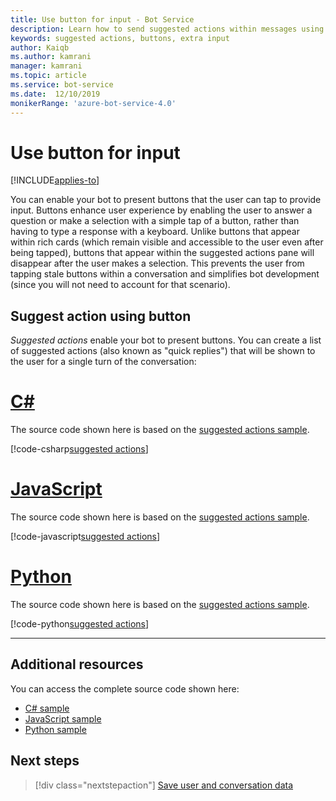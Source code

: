 ```yaml
---
title: Use button for input - Bot Service
description: Learn how to send suggested actions within messages using the Bot Framework SDK for JavaScript.
keywords: suggested actions, buttons, extra input
author: Kaiqb
ms.author: kamrani
manager: kamrani
ms.topic: article
ms.service: bot-service
ms.date:  12/10/2019
monikerRange: 'azure-bot-service-4.0'
---
```


# Use button for input

[!INCLUDE[applies-to](../includes/applies-to.md)]

You can enable your bot to present buttons that the user can tap to provide input. Buttons enhance user experience by enabling the user to answer a question or make a selection with a simple tap of a button, rather than having to type a response with a keyboard. Unlike buttons that appear within rich cards (which remain visible and accessible to the user even after being tapped), buttons that appear within the suggested actions pane will disappear after the user makes a selection. This prevents the user from tapping stale buttons within a conversation and simplifies bot development (since you will not need to account for that scenario).

## Suggest action using button

*Suggested actions* enable your bot to present buttons. You can create a list of suggested actions (also known as "quick replies") that will be shown to the user for a single turn of the conversation:

# [C#](#tab/csharp)

The source code shown here is based on the [suggested actions sample](https://aka.ms/SuggestedActionsCSharp).

[!code-csharp[suggested actions](~/../botbuilder-samples/samples/csharp_dotnetcore/08.suggested-actions/Bots/SuggestedActionsBot.cs?range=80-98)]

# [JavaScript](#tab/javascript)

The source code shown here is based on the [suggested actions sample](https://aka.ms/SuggestActionsJS).

[!code-javascript[suggested actions](~/../botbuilder-samples/samples/javascript_nodejs/08.suggested-actions/bots/suggestedActionsBot.js?range=58-89)]


# [Python](#tab/python)

The source code shown here is based on the [suggested actions sample](https://aka.ms/SuggestActionsPython).

[!code-python[suggested actions](~/../botbuilder-samples/samples/python/08.suggested-actions/bots/suggested_actions_bot.py?range=63-81)]


---

## Additional resources

You can access the complete source code shown here:
- [C# sample](https://aka.ms/SuggestedActionsCSharp)
- [JavaScript sample](https://aka.ms/SuggestActionsJS)
- [Python sample](https://aka.ms/SuggestActionsPython)

## Next steps

> [!div class="nextstepaction"]
> [Save user and conversation data](./bot-builder-howto-v4-state.md)
